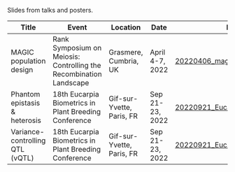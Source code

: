 Slides from talks and posters.

| Title | Event | Location | Date | File Name |
| ----- | ----- | -------- | ---- | --------- |
| MAGIC population design | Rank Symposium on Meiosis: Controlling the Recombination Landscape | Grasmere, Cumbria, UK | April 4-7, 2022 | [20220406_magic_population_design.pdf](https://github.com/cjyang-work/presentation/blob/main/20220406_magic_population_design.pdf) |
| Phantom epistasis & heterosis | 18th Eucarpia Biometrics in Plant Breeding Conference | Gif-sur-Yvette, Paris, FR | Sep 21-23, 2022 | [20220921_Eucarpia_heterosis_v1.pdf](https://github.com/cjyang-work/presentation/blob/main/20220921_Eucarpia_heterosis_v1.pdf) |
| Variance-controlling QTL (vQTL) | 18th Eucarpia Biometrics in Plant Breeding Conference | Gif-sur-Yvette, Paris, FR | Sep 21-23, 2022 | [20220921_Eucarpia_vQTL_v1.pdf](https://github.com/cjyang-work/presentation/blob/main/20220921_Eucarpia_vQTL_v1.pdf) |
